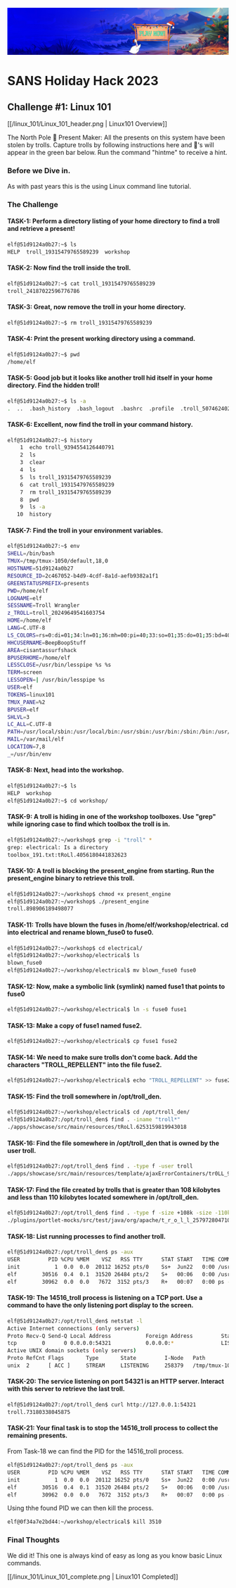 ![SANS 2024 Header](https://github.com/BeepBoopStuff/AllTheFlags/blob/a18e53b071317eb6c624e07373b111921afe15f3/SANS%20Holiday%20Hack%202024/sans_banner.jpg)
# SANS Holiday Hack 2023
## Challenge #1: Linux 101
[[/linux_101/Linux_101_header.png | Linux101 Overview]]

The North Pole 🎁 Present Maker:
All the presents on this system have been stolen by trolls. Capture trolls by following instructions here and 🎁's will appear in the green bar below. Run the command "hintme" to receive a hint.

### Before we Dive in.
As with past years this is the using Linux command line tutorial.

### The Challenge
#### TASK-1: Perform a directory listing of your home directory to find a troll and retrieve a present!
```bash
elf@51d9124a0b27:~$ ls
HELP  troll_19315479765589239  workshop
```
#### TASK-2: Now find the troll inside the troll.
```bash
elf@51d9124a0b27:~$ cat troll_19315479765589239
troll_24187022596776786
```
#### TASK-3: Great, now remove the troll in your home directory.
```bash
elf@51d9124a0b27:~$ rm troll_19315479765589239
```
#### TASK-4: Print the present working directory using a command.
```bash
elf@51d9124a0b27:~$ pwd
/home/elf
```
#### TASK-5: Good job but it looks like another troll hid itself in your home directory. Find the hidden troll!
```bash
elf@51d9124a0b27:~$ ls -a
.  ..  .bash_history  .bash_logout  .bashrc  .profile  .troll_5074624024543078  HELP  workshop
```
#### TASK-6: Excellent, now find the troll in your command history.
```bash
elf@51d9124a0b27:~$ history
    1  echo troll_9394554126440791
    2  ls
    3  clear
    4  ls
    5  ls troll_19315479765589239
    6  cat troll_19315479765589239
    7  rm troll_19315479765589239
    8  pwd
    9  ls -a
   10  history
```
#### TASK-7: Find the troll in your environment variables.
```bash
elf@51d9124a0b27:~$ env
SHELL=/bin/bash
TMUX=/tmp/tmux-1050/default,18,0
HOSTNAME=51d9124a0b27
RESOURCE_ID=2c467052-b4d9-4cdf-8a1d-aefb9382a1f1
GREENSTATUSPREFIX=presents
PWD=/home/elf
LOGNAME=elf
SESSNAME=Troll Wrangler
z_TROLL=troll_20249649541603754
HOME=/home/elf
LANG=C.UTF-8
LS_COLORS=rs=0:di=01;34:ln=01;36:mh=00:pi=40;33:so=01;35:do=01;35:bd=40;33;01:cd=40;33;01:or=40;31;01:mi=00:su=37;41:sg=30;43:ca=30;41:tw=30;42:ow=34;42:st=37;44:ex=01;32:*.tar=01;31:*.tgz=01;31:*.arc=01;31:*.arj=01;31:*.taz=01;31:*.lha=01;31:*.lz4=01;31:*.lzh=01;31:*.lzma=01;31:*.tlz=01;31:*.txz=01;31:*.tzo=01;31:*.t7z=01;31:*.zip=01;31:*.z=01;31:*.dz=01;31:*.gz=01;31:*.lrz=01;31:*.lz=01;31:*.lzo=01;31:*.xz=01;31:*.zst=01;31:*.tzst=01;31:*.bz2=01;31:*.bz=01;31:*.tbz=01;31:*.tbz2=01;31:*.tz=01;31:*.deb=01;31:*.rpm=01;31:*.jar=01;31:*.war=01;31:*.ear=01;31:*.sar=01;31:*.rar=01;31:*.alz=01;31:*.ace=01;31:*.zoo=01;31:*.cpio=01;31:*.7z=01;31:*.rz=01;31:*.cab=01;31:*.wim=01;31:*.swm=01;31:*.dwm=01;31:*.esd=01;31:*.jpg=01;35:*.jpeg=01;35:*.mjpg=01;35:*.mjpeg=01;35:*.gif=01;35:*.bmp=01;35:*.pbm=01;35:*.pgm=01;35:*.ppm=01;35:*.tga=01;35:*.xbm=01;35:*.xpm=01;35:*.tif=01;35:*.tiff=01;35:*.png=01;35:*.svg=01;35:*.svgz=01;35:*.mng=01;35:*.pcx=01;35:*.mov=01;35:*.mpg=01;35:*.mpeg=01;35:*.m2v=01;35:*.mkv=01;35:*.webm=01;35:*.ogm=01;35:*.mp4=01;35:*.m4v=01;35:*.mp4v=01;35:*.vob=01;35:*.qt=01;35:*.nuv=01;35:*.wmv=01;35:*.asf=01;35:*.rm=01;35:*.rmvb=01;35:*.flc=01;35:*.avi=01;35:*.fli=01;35:*.flv=01;35:*.gl=01;35:*.dl=01;35:*.xcf=01;35:*.xwd=01;35:*.yuv=01;35:*.cgm=01;35:*.emf=01;35:*.ogv=01;35:*.ogx=01;35:*.aac=00;36:*.au=00;36:*.flac=00;36:*.m4a=00;36:*.mid=00;36:*.midi=00;36:*.mka=00;36:*.mp3=00;36:*.mpc=00;36:*.ogg=00;36:*.ra=00;36:*.wav=00;36:*.oga=00;36:*.opus=00;36:*.spx=00;36:*.xspf=00;36:
HHCUSERNAME=BeepBoopStuff
AREA=cisantassurfshack
BPUSERHOME=/home/elf
LESSCLOSE=/usr/bin/lesspipe %s %s
TERM=screen
LESSOPEN=| /usr/bin/lesspipe %s
USER=elf
TOKENS=linux101
TMUX_PANE=%2
BPUSER=elf
SHLVL=3
LC_ALL=C.UTF-8
PATH=/usr/local/sbin:/usr/local/bin:/usr/sbin:/usr/bin:/sbin:/bin:/usr/games:/usr/local/games:/snap/bin
MAIL=/var/mail/elf
LOCATION=7,8
_=/usr/bin/env
```
#### TASK-8: Next, head into the workshop.
```bash
elf@51d9124a0b27:~$ ls
HELP  workshop
elf@51d9124a0b27:~$ cd workshop/
```
#### TASK-9: A troll is hiding in one of the workshop toolboxes. Use "grep" while ignoring case to find which toolbox the troll is in.
```bash
elf@51d9124a0b27:~/workshop$ grep -i "troll" *
grep: electrical: Is a directory
toolbox_191.txt:tRoLl.4056180441832623
```
#### TASK-10: A troll is blocking the present_engine from starting. Run the present_engine binary to retrieve this troll.
```bash
elf@51d9124a0b27:~/workshop$ chmod +x present_engine
elf@51d9124a0b27:~/workshop$ ./present_engine
troll.898906189498077
```
#### TASK-11: Trolls have blown the fuses in /home/elf/workshop/electrical. cd into electrical and rename blown_fuse0 to fuse0.
```bash
elf@51d9124a0b27:~/workshop$ cd electrical/
elf@51d9124a0b27:~/workshop/electrical$ ls
blown_fuse0
elf@51d9124a0b27:~/workshop/electrical$ mv blown_fuse0 fuse0
```
#### TASK-12: Now, make a symbolic link (symlink) named fuse1 that points to fuse0
```bash
elf@51d9124a0b27:~/workshop/electrical$ ln -s fuse0 fuse1
```
#### TASK-13: Make a copy of fuse1 named fuse2.
```bash
elf@51d9124a0b27:~/workshop/electrical$ cp fuse1 fuse2
```
#### TASK-14: We need to make sure trolls don't come back. Add the characters "TROLL_REPELLENT" into the file fuse2.
```bash
elf@51d9124a0b27:~/workshop/electrical$ echo "TROLL_REPELLENT" >> fuse2
```
#### TASK-15: Find the troll somewhere in /opt/troll_den.
```bash
elf@51d9124a0b27:~/workshop/electrical$ cd /opt/troll_den/
elf@51d9124a0b27:/opt/troll_den$ find . -iname "troll*"
./apps/showcase/src/main/resources/tRoLl.6253159819943018
```
#### TASK-16: Find the file somewhere in /opt/troll_den that is owned by the user troll.
```bash
elf@51d9124a0b27:/opt/troll_den$ find . -type f -user troll
./apps/showcase/src/main/resources/template/ajaxErrorContainers/tr0LL_9528909612014411
```
#### TASK-17: Find the file created by trolls that is greater than 108 kilobytes and less than 110 kilobytes located somewhere in /opt/troll_den.
```bash
elf@51d9124a0b27:/opt/troll_den$ find . -type f -size +108k -size -110k
./plugins/portlet-mocks/src/test/java/org/apache/t_r_o_l_l_2579728047101724
```
#### TASK-18: List running processes to find another troll.
```bash
elf@51d9124a0b27:/opt/troll_den$ ps -aux
USER         PID %CPU %MEM    VSZ   RSS TTY      STAT START   TIME COMMAND
init           1  0.0  0.0  20112 16252 pts/0    Ss+  Jun22   0:00 /usr/bin/python3 /usr/local/bin/tmuxp load ./mysession.yaml
elf        30516  0.4  0.1  31520 26484 pts/2    S+   00:06   0:00 /usr/bin/python3 /14516_troll
elf        30962  0.0  0.0   7672  3152 pts/3    R+   00:07   0:00 ps -aux
```
#### TASK-19: The 14516_troll process is listening on a TCP port. Use a command to have the only listening port display to the screen.
```bash
elf@51d9124a0b27:/opt/troll_den$ netstat -l
Active Internet connections (only servers)
Proto Recv-Q Send-Q Local Address           Foreign Address         State      
tcp        0      0 0.0.0.0:54321           0.0.0.0:*               LISTEN     
Active UNIX domain sockets (only servers)
Proto RefCnt Flags       Type       State         I-Node   Path
unix  2      [ ACC ]     STREAM     LISTENING     258379   /tmp/tmux-1050/default
```
#### TASK-20: The service listening on port 54321 is an HTTP server. Interact with this server to retrieve the last troll.
```bash
elf@51d9124a0b27:/opt/troll_den$ curl http://127.0.0.1:54321
troll.73180338045875
```
#### TASK-21: Your final task is to stop the 14516_troll process to collect the remaining presents.
From Task-18 we can find the PID for the 14516_troll process.
```bash
elf@51d9124a0b27:/opt/troll_den$ ps -aux
USER         PID %CPU %MEM    VSZ   RSS TTY      STAT START   TIME COMMAND
init           1  0.0  0.0  20112 16252 pts/0    Ss+  Jun22   0:00 /usr/bin/python3 /usr/local/bin/tmuxp load ./mysession.yaml
elf        30516  0.4  0.1  31520 26484 pts/2    S+   00:06   0:00 /usr/bin/python3 /14516_troll
elf        30962  0.0  0.0   7672  3152 pts/3    R+   00:07   0:00 ps -aux
```
Using thhe found PID we can then kill the process.
```bash
elf@0f34a7e2bd44:~/workshop/electrical$ kill 3510
```

### Final Thoughts
We did it! This one is always kind of easy as long as you know basic Linux commands. 

[[/linux_101/Linux_101_complete.png | Linux101 Completed]]
